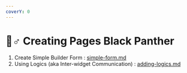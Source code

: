 ```yaml
---
coverY: 0
---
```


# 🤹♂ Creating Pages Black Panther

1. Create Simple Builder Form : [simple-form.md](simple-form.md "mention")
2. Using Logics (aka Inter-widget Communication) : [adding-logics.md](adding-logics.md "mention")
